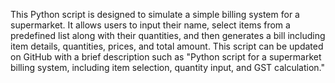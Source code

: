 This Python script is designed to simulate a simple billing system for a supermarket. It allows users to input their name, select items from a predefined list along with their quantities, and then generates a bill including item details, quantities, prices, and total amount. This script can be updated on GitHub with a brief description such as "Python script for a supermarket billing system, including item selection, quantity input, and GST calculation."

